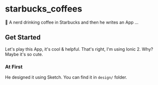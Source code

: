 # starbucks_coffees
🍵 A nerd drinking coffee in Starbucks and then he writes an App ...

## Get Started
Let's play this App, it's cool & helpful.
That's right, I'm using Ionic 2. Why? Maybe it's so cute.

### At First
He designed it using Sketch. You can find it in `design/` folder.